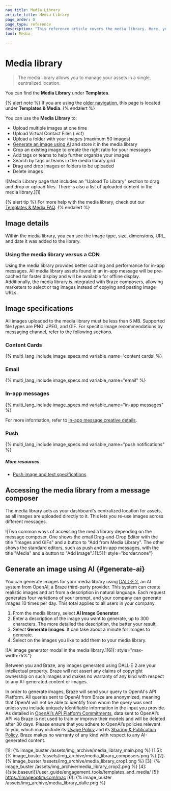 ```yaml
---
nav_title: Media Library
article_title: Media Library
page_order: 0
page_type: reference
description: "This reference article covers the media library. Here, you can learn how to manage your assets in a single, centralized location, generate image using AI, access media in your message composer."
tool: Media

---
```


# Media library

> The media library allows you to manage your assets in a single, centralized location. 

You can find the **Media Library** under **Templates**.

{% alert note %}
If you are using the [older navigation]({{site.baseurl}}/navigation), this page is located under **Templates & Media**.
{% endalert %}

You can use the **Media Library** to:

* Upload multiple images at one time
* Upload Virtual Contact Files (.vcf)
* Upload a folder with your images (maximum 50 images)
* [Generate an image using AI](#generate-ai) and store it in the media library
* Crop an existing image to create the right ratio for your messages
* Add tags or teams to help further organize your images
* Search by tags or teams in the media library grid
* Drag and drop images or folders to be uploaded
* Delete images

![Media Library page that includes an "Upload To Library" section to drag and drop or upload files. There is also a list of uploaded content in the media library.][1]

{% alert tip %} For more help with the media library, check out our [Templates & Media FAQ]({{site.baseurl}}/user_guide/engagement_tools/templates_and_media/faqs). {% endalert %}

## Image details

Within the media library, you can see the image type, size, dimensions, URL, and date it was added to the library.

### Using the media library versus a CDN

Using the media library provides better caching and performance for in-app messages. All media library assets found in an in-app message will be pre-cached for faster display and will be available for offline display. Additionally, the media library is integrated with Braze composers, allowing marketers to select or tag images instead of copying and pasting image URLs.

## Image specifications

All images uploaded to the media library must be less than 5&nbsp;MB. Supported file types are PNG, JPEG, and GIF. For specific image recommendations by messaging channel, refer to the following sections.

### Content Cards

{% multi_lang_include image_specs.md variable_name='content cards' %}

### Email

{% multi_lang_include image_specs.md variable_name="email"  %}

### In-app messages

{% multi_lang_include image_specs.md variable_name="in-app messages"  %}

For more information, refer to [In-app message creative details]({{site.baseurl}}/user_guide/message_building_by_channel/in-app_messages/creative_details/).

### Push

{% multi_lang_include image_specs.md variable_name="push notifications"  %}

##### More resources

- [Push image and text specifications]({{site.baseurl}}/user_guide/message_building_by_channel/push/about/#image-and-text-specifications)

## Accessing the media library from a message composer

The media library acts as your dashboard's centralized location for assets, as all images are uploaded directly to it. This lets you re-use images across different messages.

![Two common ways of accessing the media library depending on the message composer. One shows the email Drag-and-Drop Editor with the title "Images and GIFs" and a button to "Add from Media Library". The other shows the standard editors, such as push and in-app messages, with the title "Media" and a button to "Add Image".][1.5]{: style="border:none"}

## Generate an image using AI {#generate-ai}

You can generate images for your media library using [DALL·E 2](https://openai.com/dall-e-2/), an AI system from OpenAI, a Braze third-party provider. This system can create realistic images and art from a description in natural language. Each request generates four variations of your prompt, and your company can generate images 10 times per day. This total applies to all users in your company.

1. From the media library, select <i class="fas fa-wand-magic-sparkles"></i> **AI Image Generator**.
2. Enter a description of the image you want to generate, up to 300 characters. The more detailed the description, the better your result.
3. Select **Generate Images**. It can take about a minute for images to generate.
4. Select <i class="fas fa-download" title="Add image to Media Library"></i> on the images you like to add them to your media library.

![AI image generator modal in the media library.][6]{: style="max-width:75%"}

Between you and Braze, any images generated using DALL·E 2 are your intellectual property. Braze will not assert any claims of copyright ownership on such images and makes no warranty of any kind with respect to any AI-generated content or images. 

In order to generate images, Braze will send your query to OpenAI's API Platform. All queries sent to OpenAI from Braze are anonymized, meaning that OpenAI will not be able to identify from whom the query was sent unless you include uniquely identifiable information in the input you provide. As detailed in [OpenAI’s API Platform Commitments](https://openai.com/policies/api-data-usage-policies), data sent to OpenAI’s API via Braze is not used to train or improve their models and will be deleted after 30 days. Please ensure that you adhere to OpenAI’s policies relevant to you, which may include its [Usage Policy](https://openai.com/policies/usage-policies) and its [Sharing & Publication Policy](https://openai.com/policies/sharing-publication-policy). Braze makes no warranty of any kind with respect to any AI-generated content. 


[1]: {% image_buster /assets/img_archive/media_library_main.png %}
[1.5]: {% image_buster /assets/img_archive/media_library_composers.png %}
[2]: {% image_buster /assets/img_archive/media_library_crop1.png %}
[3]: {% image_buster /assets/img_archive/media_library_crop2.png %}
[4]: {{site.baseurl}}/user_guide/engagement_tools/templates_and_media/
[5]: https://imageoptim.com/mac
[6]: {% image_buster /assets/img_archive/media_library_dalle.png %}
